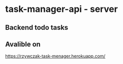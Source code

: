 # task-manager-api - server 
## Backend todo tasks 
## Avalible on
https://rzywczak-task-menager.herokuapp.com/
